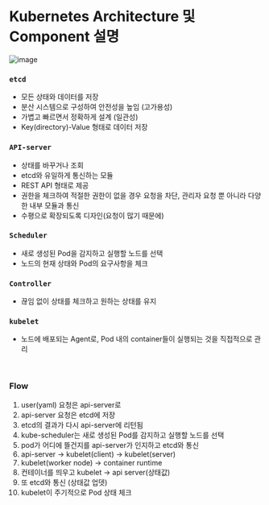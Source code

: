 # Kubernetes Architecture 및 Component 설명

![image](https://user-images.githubusercontent.com/49095587/230916161-1cabd453-76ef-4aee-b2bb-3c148ec47c80.png)

### `etcd`

- 모든 상태와 데이터를 저장
- 분산 시스템으로 구성하여 안전성을 높임 (고가용성)
- 가볍고 빠르면서 정확하게 설계 (일관성)
- Key(directory)-Value 형태로 데이터 저장

### `API-server`

- 상태를 바꾸거나 조회
- etcd와 유일하게 통신하는 모듈
- REST API 형태로 제공
- 권한을 체크하여 적절한 권한이 없을 경우 요청을 차단, 관리자 요청 뿐 아니라 다양한 내부 모듈과 통신
- 수평으로 확장되도록 디자인(요청이 많기 때문에)

### `Scheduler`

- 새로 생성된 Pod을 감지하고 실행할 노드를 선택
- 노드의 현재 상태와 Pod의 요구사항을 체크

### `Controller`

- 끊임 없이 상태를 체크하고 원하는 상태를 유지

### `kubelet`

- 노드에 배포되는 Agent로, Pod 내의 container들이 실행되는 것을 직접적으로 관리

<br>

### Flow

1. user(yaml) 요청은 api-server로
2. api-server 요청은 etcd에 저장
3. etcd의 결과가 다시 api-server에 리턴됨
4. kube-scheduler는 새로 생성된 Pod를 감지하고 실행할 노드를 선택
5. pod가 어디에 뜰건지를 api-server가 인지하고 etcd와 통신
6. api-server -> kubelet(client) -> kubelet(server)
7. kubelet(worker node) -> container runtime
8. 컨테이너를 띄우고 kubelet -> api server(상태값)
9. 또 etcd와 통신 (상태값 업뎃)
10. kubelet이 주기적으로 Pod 상태 체크
